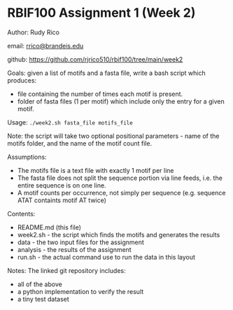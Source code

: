 # RBIF100 Assignment 1 (Week 2)

 Author: Rudy Rico

 email: rrico@brandeis.edu

 github: https://github.com/rjrico510/rbif100/tree/main/week2

 Goals: given a list of motifs and a fasta file, write a bash script which produces:
 - file containing the number of times each motif is present.
 - folder of fasta files (1 per motif) which include only the entry for a given motif.

 Usage:
 `./week2.sh fasta_file motifs_file`

 Note: the script will take two optional positional parameters - name of the motifs folder, and the name of the motif count file.

 Assumptions:
 - The motifs file is a text file with exactly 1 motif per line
 - The fasta file does not split the sequence portion via line feeds, i.e. the entire sequence is on one line.
 - A motif counts per occurrence, not simply per sequence (e.g. sequence ATAT containts motif AT twice)

 Contents:
 - README.md (this file)
 - week2.sh - the script which finds the motifs and generates the results
 - data - the two input files for the assignment
 - analysis - the results of the assignment
 - run.sh - the actual command use to run the data in this layout

 Notes:
 The linked git repository includes:
 - all of the above
 - a python implementation to verify the result
 - a tiny test dataset
